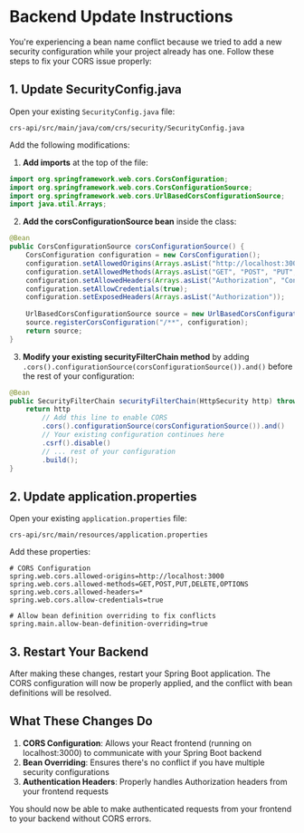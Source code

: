 # Backend Update Instructions

You're experiencing a bean name conflict because we tried to add a new security configuration while your project already has one. Follow these steps to fix your CORS issue properly:

## 1. Update SecurityConfig.java

Open your existing `SecurityConfig.java` file:
```
crs-api/src/main/java/com/crs/security/SecurityConfig.java
```

Add the following modifications:

1. **Add imports** at the top of the file:
```java
import org.springframework.web.cors.CorsConfiguration;
import org.springframework.web.cors.CorsConfigurationSource;
import org.springframework.web.cors.UrlBasedCorsConfigurationSource;
import java.util.Arrays;
```

2. **Add the corsConfigurationSource bean** inside the class:
```java
@Bean
public CorsConfigurationSource corsConfigurationSource() {
    CorsConfiguration configuration = new CorsConfiguration();
    configuration.setAllowedOrigins(Arrays.asList("http://localhost:3000"));
    configuration.setAllowedMethods(Arrays.asList("GET", "POST", "PUT", "PATCH", "DELETE", "OPTIONS"));
    configuration.setAllowedHeaders(Arrays.asList("Authorization", "Content-Type", "X-Requested-With"));
    configuration.setAllowCredentials(true);
    configuration.setExposedHeaders(Arrays.asList("Authorization"));
    
    UrlBasedCorsConfigurationSource source = new UrlBasedCorsConfigurationSource();
    source.registerCorsConfiguration("/**", configuration);
    return source;
}
```

3. **Modify your existing securityFilterChain method** by adding `.cors().configurationSource(corsConfigurationSource()).and()` before the rest of your configuration:
```java
@Bean
public SecurityFilterChain securityFilterChain(HttpSecurity http) throws Exception {
    return http
        // Add this line to enable CORS
        .cors().configurationSource(corsConfigurationSource()).and()
        // Your existing configuration continues here
        .csrf().disable()
        // ... rest of your configuration
        .build();
}
```

## 2. Update application.properties

Open your existing `application.properties` file:
```
crs-api/src/main/resources/application.properties
```

Add these properties:
```properties
# CORS Configuration
spring.web.cors.allowed-origins=http://localhost:3000
spring.web.cors.allowed-methods=GET,POST,PUT,DELETE,OPTIONS
spring.web.cors.allowed-headers=*
spring.web.cors.allow-credentials=true

# Allow bean definition overriding to fix conflicts
spring.main.allow-bean-definition-overriding=true
```

## 3. Restart Your Backend

After making these changes, restart your Spring Boot application. The CORS configuration will now be properly applied, and the conflict with bean definitions will be resolved.

## What These Changes Do

1. **CORS Configuration**: Allows your React frontend (running on localhost:3000) to communicate with your Spring Boot backend
2. **Bean Overriding**: Ensures there's no conflict if you have multiple security configurations
3. **Authentication Headers**: Properly handles Authorization headers from your frontend requests

You should now be able to make authenticated requests from your frontend to your backend without CORS errors.
